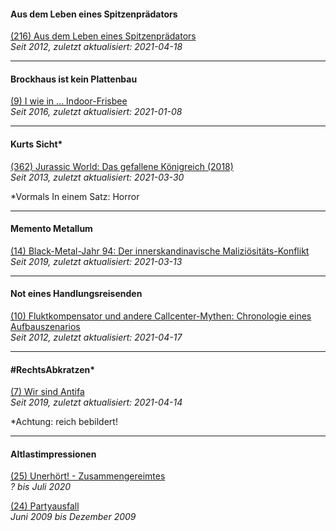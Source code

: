 #### Aus dem Leben eines Spitzenprädators

[(216) Aus dem Leben eines Spitzenprädators](sptznprdtr.md)<br>
_Seit 2012, zuletzt aktualisiert: 2021-04-18_

<hr>

#### Brockhaus ist kein Plattenbau

[(9) I wie in ... Indoor-Frisbee](brckhs.md)<br>
_Seit 2016, zuletzt aktualisiert: 2021-01-08_

<hr>

#### Kurts Sicht*

[(362) Jurassic World: Das gefallene Königreich (2018)](krtsscht.md)<br>
_Seit 2013, zuletzt aktualisiert: 2021-03-30_

*Vormals In einem Satz: Horror

<hr>

#### Memento Metallum

[(14) Black-Metal-Jahr 94: Der innerskandinavische Maliziösitäts-Konflikt](mtllm.md)<br>
_Seit 2019, zuletzt aktualisiert: 2021-03-13_

<hr>

#### Not eines Handlungsreisenden

[(10) Fluktkompensator und andere Callcenter-Mythen: Chronologie eines Aufbauszenarios](hndlngsrsndr.md)<br>
_Seit 2012, zuletzt aktualisiert: 2021-04-17_

<hr>

#### #RechtsAbkratzen*

[(7) Wir sind Antifa](rchts.md)<br>
_Seit 2019, zuletzt aktualisiert: 2021-04-14_

*Achtung: reich bebildert!

<hr>

#### Altlastimpressionen

[(25) Unerhört! - Zusammengereimtes](zsmmngrmts.md)<br>
_? bis Juli 2020_

[(24) Partyausfall](prtsfll.md)<br>
_Juni 2009 bis Dezember 2009_
